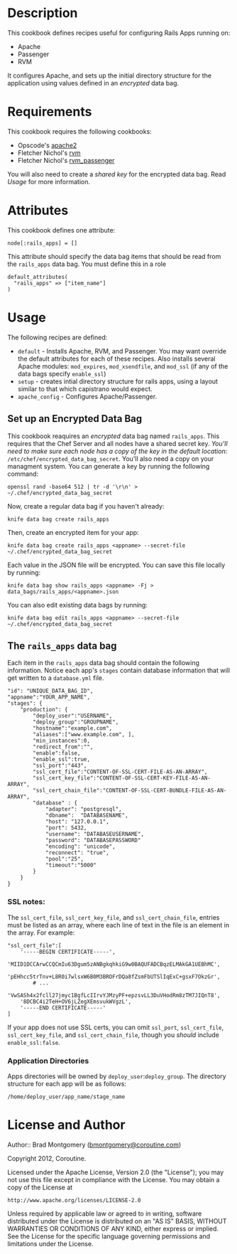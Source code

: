 Description
===========
This cookbook defines recipes useful for configuring Rails Apps running on:

* Apache
* Passenger
* RVM

It configures Apache, and sets up the initial directory structure
for the application using values defined in an *encrypted* data bag.

Requirements
============
This cookbook requires the following cookbooks:

* Opscode's [apache2](https://github.com/opscode/cookbooks/tree/master/apache2)
* Fletcher Nichol's [rvm](https://github.com/fnichol/chef-rvm)
* Fletcher Nichol's [rvm_passenger](https://github.com/fnichol/chef-rvm_passenger)

You will also need to create a _shared key_ for the encrypted data bag. Read *Usage* 
for more information.

Attributes
==========
This cookbook defines one attribute:
    
    node[:rails_apps] = []

This attribute should specify the data bag items that should be read from the `rails_apps` data bag. You must define this in a role

    default_attributes(
      "rails_apps" => ["item_name"]
    )

Usage
=====
The following recipes are defined:

* `default` - Installs Apache, RVM, and Passenger. You may want override the default attributes for each of these recipes. Also installs several Apache modules: `mod_expires`, `mod_xsendfile`, and `mod_ssl` (if any of the data bags specify `enable_ssl`)
* `setup` - creates intial directory structure for rails apps, using a layout similar to that which capistrano would expect.
* `apache_config` - Configures Apache/Passenger.

Set up an Encrypted Data Bag
----------------------------
This cookbook reaquires an *encrypted* data bag named `rails_apps`. This requires that the Chef Server 
and all nodes have a shared secret key. *You'll need to make sure each node has a copy of the key in
the default location*: `/etc/chef/encrypted_data_bag_secret`. You'll also need a copy on 
your managment system. You can generate a key by running the following command:

    openssl rand -base64 512 | tr -d '\r\n' > ~/.chef/encrypted_data_bag_secret

Now, create a regular data bag if you haven't already:
    
    knife data bag create rails_apps 

Then, create an encrypted item for your app: 

    knife data bag create rails_apps <appname> --secret-file ~/.chef/encrypted_data_bag_secret

Each value in the JSON file will be encrypted. You can save this file locally by running:

    knife data bag show rails_apps <appname> -Fj > data_bags/rails_apps/<appname>.json

You can also edit existing data bags by running:
    
    knife data bag edit rails_apps <appname> --secret-file ~/.chef/encrypted_data_bag_secret

The `rails_apps` data bag
-------------------------
Each item in the `rails_apps` data bag should contain the following information. Notice 
each app's `stages` contain database information that will get written to a `database.yml` file.

    "id": "UNIQUE_DATA_BAG_ID",
    "appname":"YOUR_APP_NAME",
    "stages": {
        "production": {
            "deploy_user":"USERNAME",
            "deploy_group":"GROUPNAME",
            "hostname":"example.com",
            "aliases":["www.example.com", ],
            "min_instances":0,
            "redirect_from":"",
            "enable":false,
            "enable_ssl":true, 
            "ssl_port":"443",
            "ssl_cert_file":"CONTENT-OF-SSL-CERT-FILE-AS-AN-ARRAY",
            "ssl_cert_key_file":"CONTENT-OF-SSL-CERT-KEY-FILE-AS-AN-ARRAY",
            "ssl_cert_chain_file":"CONTENT-OF-SSL-CERT-BUNDLE-FILE-AS-AN-ARRAY",
            "database" : {
                "adapter": "postgresql",
                "dbname":  "DATABASENAME",
                "host": "127.0.0.1",
                "port": 5432,
                "username": "DATABASEUSERNAME",
                "password": "DATABASEPASSWORD"
                "encoding": "unicode",
                "reconnect": "true",
                "pool":"25",
                "timeout":"5000"
            }
        }
    }

### SSL notes: 
The `ssl_cert_file`, `ssl_cert_key_file`, and `ssl_cert_chain_file`, entries must be listed as an array, where each line of text in the file is an element in the array. For example:
    
    "ssl_cert_file":[
        '-----BEGIN CERTIFICATE-----', 
        'MIID1DCCArwCCQCmIu63Dgum5zANBgkqhkiG9w0BAQUFADCBqzELMAkGA1UEBhMC', 
        'pEHhcc5trTnv+L8R0i7wlsxW6B0M3BROFrDQa8fZsmFbUTSlIqExC+gsxF7OkzGr', 
            # ...
        'VwSASh4x2fcll27jmyc1BgfLcIIrvYJMzyPF+epzsvLL3DuVHodRm8zTM7JIQnT8', 
        '8DCBC4i2TeH+OV6jLZegXEmsvukWVgzL', 
        '-----END CERTIFICATE-----'
    ]
    
If your app does not use SSL certs, you can omit `ssl_port`, `ssl_cert_file`, `ssl_cert_key_file`, and `ssl_cert_chain_file`, though you *should* include `enable_ssl:false`.

### Application Directories
Apps directories will be owned by `deploy_user`:`deploy_group`. The directory structure for each app will be as follows:

    /home/deploy_user/app_name/stage_name

License and Author
==================

Author:: Brad Montgomery (<bmontgomery@coroutine.com>)

Copyright 2012, Coroutine.

Licensed under the Apache License, Version 2.0 (the "License");
you may not use this file except in compliance with the License.
You may obtain a copy of the License at

    http://www.apache.org/licenses/LICENSE-2.0

Unless required by applicable law or agreed to in writing, software
distributed under the License is distributed on an "AS IS" BASIS,
WITHOUT WARRANTIES OR CONDITIONS OF ANY KIND, either express or implied.
See the License for the specific language governing permissions and
limitations under the License.

